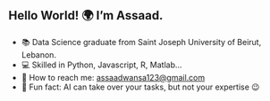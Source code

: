 ## Hello World! 🌍 I’m Assaad.
- 📚 Data Science graduate from Saint Joseph University of Beirut, Lebanon.
- 💻 Skilled in Python, Javascript, R, Matlab...
- 📧 How to reach me: assaadwansa123@gmail.com 
- 🤖 Fun fact: AI can take over your tasks, but not your expertise 😉

